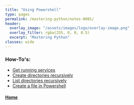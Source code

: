 ```yaml
---
title: "Using Powershell"
type: pages
permalink: /mastering-python/notes-0001/
header:
  overlay_image: "/assets/images/logo/overlay-image.png"
  overlay_filter: rgba(255, 0, 0, 0.5)
  excerpt: "Mastering Python"
classes: wide
---
```


### How-To's:

* [Get running services](/mastering-python/how-to-0001/)
* [Create directories recursively](/mastering-python/how-to-0002/)
* [List directories recursively](/mastering-python/how-to-0003/)
* [Create a file in Powershell](/mastering-python/how-to-0004/)

#### [Home](/mastering-python/)
